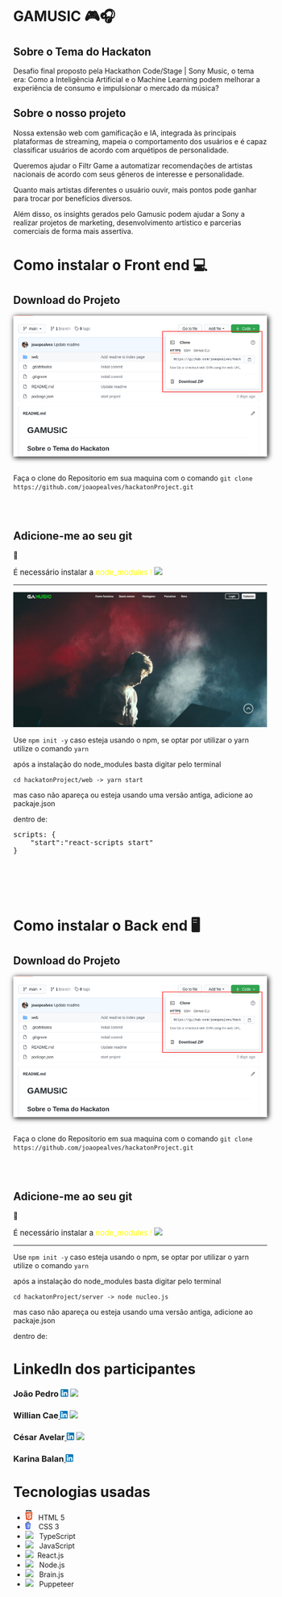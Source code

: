 # GAMUSIC 🎮🎧

## Sobre o Tema do Hackaton

Desafio final proposto pela Hackathon Code/Stage | Sony Music, o tema era: Como a Inteligência Artificial e o Machine Learning podem melhorar a experiência de consumo e impulsionar o mercado da música?

## Sobre o nosso projeto

Nossa extensão web com gamificação e IA, integrada às principais plataformas de streaming, mapeia o comportamento dos usuários e é capaz classificar usuários de acordo com arquétipos de personalidade.

Queremos ajudar o Filtr Game a automatizar recomendações de artistas nacionais de acordo com seus gêneros de interesse e personalidade.

Quanto mais artistas diferentes o usuário ouvir, mais pontos pode ganhar para trocar por benefícios diversos.

Além disso, os insights gerados pelo Gamusic podem ajudar a Sony a realizar projetos de marketing, desenvolvimento artístico e parcerias comerciais de forma mais assertiva.

<h1> Como instalar o Front end 💻</h1> 
<h2>Download do Projeto</h2>
    <img src="gitDocs/clone_download.png" alt="" srcset="" style="box-shadow: 2px 2px 10px black">
    <br><br>
    <p>Faça o clone do Repositorio em sua maquina com o comando <code>git clone https://github.com/joaopealves/hackatonProject.git</code></p>
<br><br>
<h2><strong>Adicione-me ao seu git</strong> </h2>🚀
<p style="font-size:15px;">É necessário instalar a <span style="color: yellow; ">node_modules ! </span><img src="https://upload.wikimedia.org/wikipedia/commons/9/99/OOjs_UI_icon_alert-yellow.svg" width="13px"/></p>
<hr>

<img src=./gitDocs/print1.jpg/>

Use <code>npm init -y</code> caso esteja usando o npm, se optar por utilizar o yarn utilize o comando <code>yarn</code>

<p>após a instalação do node_modules basta digitar pelo terminal</p>

    cd hackatonProject/web -> yarn start

mas caso não apareça ou esteja usando uma versão antiga, adicione ao packaje.json

dentro de:

<pre>scripts: {
    "start":"react-scripts start"
}</pre>
<br>
<br>
<br>
<br>
<h1> Como instalar o Back end 🖥</h1> 
<h2>Download do Projeto</h2>
    <img src="gitDocs/clone_download.png" alt="" srcset="" style="box-shadow: 2px 2px 10px black">
    <br><br>
    <p>Faça o clone do Repositorio em sua maquina com o comando <code>git clone https://github.com/joaopealves/hackatonProject.git</code></p>
<br><br>
<h2><strong>Adicione-me ao seu git</strong></h2> 🚀
<p style="font-size:15px;">É necessário instalar a <span style="color: yellow; ">node_modules ! </span><img src="https://upload.wikimedia.org/wikipedia/commons/9/99/OOjs_UI_icon_alert-yellow.svg" width="13px"/></p>
<hr>

Use <code>npm init -y</code> caso esteja usando o npm, se optar por utilizar o yarn utilize o comando <code>yarn</code>

<p>após a instalação do node_modules basta digitar pelo terminal</p>

    cd hackatonProject/server -> node nucleo.js

mas caso não apareça ou esteja usando uma versão antiga, adicione ao packaje.json

dentro de:

# LinkedIn dos participantes

<h3>João Pedro <a target="_blank" href="https://www.linkedin.com/in/joão-pedro-alves-910858163/"><img src="gitDocs/linkedin.png" height="15px"></a> <a target="_blank" href="https://github.com/joaopealves"><img src="https://github.githubassets.com/images/modules/logos_page/GitHub-Mark.png" height="15px"></a><h3>

<h3>Willian Cae<a target="_blank" target:Blnk href="https://www.linkedin.com/in/willian-caetano-670546185/">
 <img src="gitDocs/linkedin.png" height="15px"></a> <a target="_blank" href="https://github.com/williancae"><img src="https://github.githubassets.com/images/modules/logos_page/GitHub-Mark.png" height="15px"></a><h3>
 <h3>César Avelar<a target="_blank" href="https://www.linkedin.com/in/césar-avelar-287a14189/">
 <img src="gitDocs/linkedin.png" height="15px"></a> <a target="_blank" href="https://github.com/cesarxexeu"><img src="https://github.githubassets.com/images/modules/logos_page/GitHub-Mark.png" height="15px"></a><h3>

<h3>Karina Balan<a target="_blank" href="https://www.linkedin.com/in/karina-balan-julio-207b6299/">
 <img src="gitDocs/linkedin.png" height="15px"></a> <h3>

# Tecnologias usadas

<ul>
    <li><img src="gitDocs/html.png" height="20px">&nbsp;&nbsp;&nbsp;HTML 5</li>
    <li><img src="gitDocs/css.png" height="15px">&nbsp;&nbsp;&nbsp; CSS 3 </li>
    <li><img src="https://miro.medium.com/max/700/1*mn6bOs7s6Qbao15PMNRyOA.png" height="15px">&nbsp;&nbsp;&nbsp;TypeScript</li>
    <li><img src="https://upload.wikimedia.org/wikipedia/commons/9/99/Unofficial_JavaScript_logo_2.svg" height="15px">&nbsp;&nbsp;&nbsp;JavaScript</li>
    <li><img src="https://upload.wikimedia.org/wikipedia/commons/a/a7/React-icon.svg" height="15px">&nbsp;&nbsp;React.js</li>
    <li><img src="https://miro.medium.com/max/400/1*7xUxphx7WwttvlFu5gVvVw.png" height="15px">&nbsp;&nbsp;&nbsp;Node.js</li>
    <li><img src="https://avatars2.githubusercontent.com/u/23732838?s=200&v=4" height="15px">&nbsp;&nbsp;&nbsp;Brain.js</li>
    <li><img src="https://avatars0.githubusercontent.com/u/6906516?s=200&v=4" height="15px">&nbsp;&nbsp;&nbsp;Puppeteer</li>

</ul>
